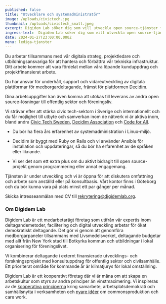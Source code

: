 ```yaml
---
published: false
title: "Utvecklare och systemadministratör"
image: /uploads/civictech.jpg
thumbnail: /uploads/civictech_small.jpeg
excerpt: Digidem Lab söker dig som vill utveckla open source-tjänster för deltagande och demokrati.
ingress-text:  Digidem Lab söker dig som vill utveckla open source-tjänster för deltagande och demokrati.
date: 2024-01-27T23:00:00.000Z
menu: lediga-tjanster
---
```



Du arbetar tillsammans med vår digitala strateg, projektledare och utbildningsansvariga för att hantera och förbättra vår tekniska infrastruktur. Ditt arbete kommer att vara fördelat mellan våra löpande kunduppdrag och projektfinansierat arbete.

Du har ansvar för underhåll, support och vidareutveckling av digitala plattformar för medborgardeltagande, främst för plattformen [Decidim](https://github.com/decidim/decidim).

Dina arbetsuppgifter kan även komma att utökas till leverans av andra open source-lösningar till offentlig sektor och föreningsliv.

Vi strävar efter att stärka civic tech-sektorn i Sverige och internationellt och du får möjlighet till utbyte och samverkan inom de nätverk vi är aktiva inom, bland andra [Civic Tech Sweden](https://civictech.se/), [Decidim Association](https://meta.decidim.org/) och [Code for All](https://codeforall.org/).

* Du bör ha flera års erfarenhet av systemadministration i Linux-miljö.

* Decidim är byggt med Ruby on Rails och vi använder Ansible för installation och uppdateringar, så du bör ha erfarenhet av de språken eller liknande.

* Vi ser det som ett extra plus om du aktivt bidragit till open source-projekt genom programmering eller annat engagemang.

Tjänsten är under utveckling och vi är öppna för att diskutera omfattning och arbete som anställd eller på konsultbasis. Vårt kontor finns i Göteborg och du bör kunna vara på plats minst ett par gånger per månad.

Skicka intresseanmälan med CV till <rekrytering@digidemlab.org>.

### Om Digidem Lab

Digidem Lab är ett medarbetarägt företag som utifrån vår expertis inom deltagandemetoder, facilitering och digital utveckling arbetar för ökat demokratiskt deltagande. Det gör vi genom att genomföra medborgarpaneler tillsammans med Livsmedelsverket, deltagande budgetar med allt från New York stad till Botkyrka kommun och utbildningar i lokal organisering för föreningslivet.

Vi kombinerar deltagande i externt finansierade utvecklings- och forskningsprojekt med konsultuppdrag för offentlig sektor och civilsamhälle. Ett prioriterat område för kommande år är klimatjurys för lokal omställning.

Digidem Lab är ett kooperativt företag där vi är måna om att skapa en arbetskultur som styrs av andra principer än vinstmaximering. Vi inspireras av de [kooperativa principerna](https://svenskkooperation.se/om-kooperation/de-sju-kooperativa-principerna-pa-svenska/) kring samarbete, arbetsplatsdemokrati och samhällsnytta i verksamheten och [nyare idéer](https://elements.disco.coop/) om commonsproduktion och care work.
